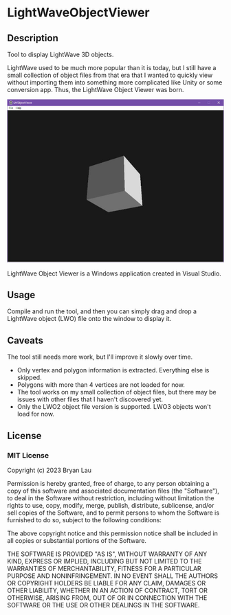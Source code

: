 # LightWaveObjectViewer

## Description

Tool to display LightWave 3D objects.

LightWave used to be much more popular than it is today, but I still have a small collection 
of object files from that era that I wanted to quickly view without importing them into 
something more complicated like Unity or some conversion app. Thus, the LightWave Object Viewer was born.

![LightWave Object Viewer window](https://github.com/laubryan/LightWaveObjectViewer/blob/187a66ca4ecc103661771be7c60d40bc36f634b8/Screenshots/Main%20Screenshot.jpg?raw=true)

LightWave Object Viewer is a Windows application created in Visual Studio.


## Usage

Compile and run the tool, and then you can simply drag and drop a LightWave object (LWO) 
file onto the window to display it.

## Caveats

The tool still needs more work, but I'll improve it slowly over time.

- Only vertex and polygon information is extracted. Everything else is skipped.
- Polygons with more than 4 vertices are not loaded for now.
- The tool works on my small collection of object files, but there may be issues with other files that I haven't discovered yet.
- Only the LWO2 object file version is supported. LWO3 objects won't load for now.

## License

### MIT License

Copyright (c) 2023 Bryan Lau

Permission is hereby granted, free of charge, to any person obtaining a copy
of this software and associated documentation files (the "Software"), to deal
in the Software without restriction, including without limitation the rights
to use, copy, modify, merge, publish, distribute, sublicense, and/or sell
copies of the Software, and to permit persons to whom the Software is
furnished to do so, subject to the following conditions:

The above copyright notice and this permission notice shall be included in all
copies or substantial portions of the Software.

THE SOFTWARE IS PROVIDED "AS IS", WITHOUT WARRANTY OF ANY KIND, EXPRESS OR
IMPLIED, INCLUDING BUT NOT LIMITED TO THE WARRANTIES OF MERCHANTABILITY,
FITNESS FOR A PARTICULAR PURPOSE AND NONINFRINGEMENT. IN NO EVENT SHALL THE
AUTHORS OR COPYRIGHT HOLDERS BE LIABLE FOR ANY CLAIM, DAMAGES OR OTHER
LIABILITY, WHETHER IN AN ACTION OF CONTRACT, TORT OR OTHERWISE, ARISING FROM,
OUT OF OR IN CONNECTION WITH THE SOFTWARE OR THE USE OR OTHER DEALINGS IN THE
SOFTWARE.
